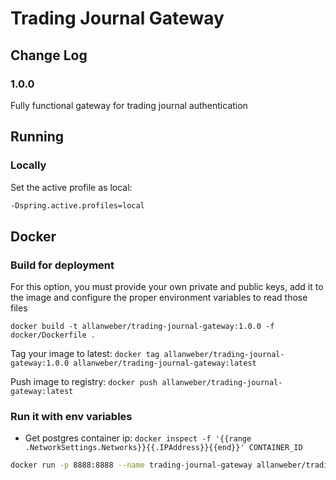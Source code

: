 # Trading Journal Gateway

## Change Log

### 1.0.0
Fully functional gateway for trading journal authentication

## Running

### Locally

Set the active profile as local:

```bash
-Dspring.active.profiles=local
```
## Docker

### Build for deployment

For this option, you must provide your own private and public keys, add it to the image and configure the proper environment variables to read those files

```docker build -t allanweber/trading-journal-gateway:1.0.0 -f docker/Dockerfile .```

Tag your image to latest: ```docker tag allanweber/trading-journal-gateway:1.0.0 allanweber/trading-journal-gateway:latest``` 

Push image to registry: ```docker push allanweber/trading-journal-gateway:latest```

### Run it with env variables

* Get postgres container ip: ```docker inspect -f '{{range .NetworkSettings.Networks}}{{.IPAddress}}{{end}}' CONTAINER_ID```

```bash
docker run -p 8888:8888 --name trading-journal-gateway allanweber/trading-journal-gateway:VERSION
```